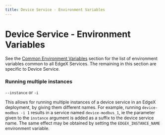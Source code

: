 ```yaml
---
title: Device Service - Environment Variables
---
```


# Device Service - Environment Variables

See the [Common Environment Variables](../../configuration/CommonEnvironmentVariables.md) section for the list of environment variables common to all EdgeX Services. The remaining in this section are specific to Device Service.

### Running multiple instances

`--instance` or `-i`

This allows for running multiple instances of a device service in an EdgeX deployment, by giving them different names. For example, running `device-modbus -i 1` results in a service named `device-modbus_1`, ie the parameter given to the `instance` argument is added as a suffix to the device service name. The same effect may be obtained by setting the `EDGEX_INSTANCE_NAME` environment variable.

